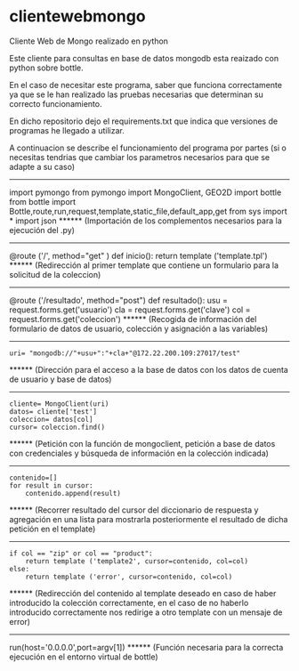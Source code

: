 # clientewebmongo
Cliente Web de Mongo realizado en python

Este cliente para consultas en base de datos mongodb esta reaizado con python sobre bottle.

En el caso de necesitar este programa, saber que funciona correctamente ya que se le han
realizado las pruebas necesarias que determinan su correcto funcionamiento.

En dicho repositorio dejo el requirements.txt que indica que versiones de programas he llegado a utilizar.

A continuacion se describe el funcionamiento del programa por partes (si o necesitas tendrias que cambiar los parametros necesarios para que se adapte a su caso)

******
import pymongo
from pymongo import MongoClient, GEO2D
import bottle
from  bottle import Bottle,route,run,request,template,static_file,default_app,get
from sys import *
import json
******		(Importación de los complementos necesarios para la ejecución del .py)

******
@route ('/', method="get" )
def inicio():
	return template ('template.tpl')
******		(Redirección al primer template que contiene un formulario para la solicitud de la coleccion)

******
@route ('/resultado', method="post")
def resultado():
	usu = request.forms.get('usuario')
	cla = request.forms.get('clave')
	col = request.forms.get('coleccion')
******		(Recogida de información del formulario de datos de usuario, colección y asignación a las variables)


******	
	uri= "mongodb://"+usu+":"+cla+"@172.22.200.109:27017/test"
******		(Dirección para el acceso a la base de datos con los datos de cuenta de usuario y base de datos)


******
	cliente= MongoClient(uri)
	datos= cliente['test']
	coleccion= datos[col]
	cursor= coleccion.find()
******		(Petición con la función de mongoclient, petición a base de datos con credenciales y búsqueda de información en la colección indicada)


******
	contenido=[]
	for result in cursor:
	  	contenido.append(result)
******		(Recorrer resultado del cursor del diccionario de respuesta y agregación en una lista para mostrarla posteriormente el resultado de dicha petición en el template)

******
	if col == "zip" or col == "product":
		return template ('template2', cursor=contenido, col=col)
	else:
		return template ('error', cursor=contenido, col=col)
******		(Redirección del contenido al template deseado en caso de haber introducido la colección correctamente, en el caso de no haberlo introducido correctamente nos redirige a otro template con un mensaje de error)


******
run(host='0.0.0.0',port=argv[1])
******		(Función necesaria para la correcta ejecución en el entorno virtual de bottle)

